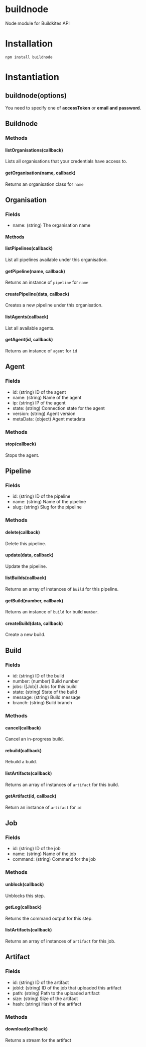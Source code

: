 # buildnode
Node module for Buildkites API

# Installation

```
npm install buildnode
```

# Instantiation

## buildnode(options)

You need to specify one of **accessToken** or **email and password**.

## Buildnode

### Methods

#### listOrganisations(callback)

Lists all organisations that your credentials have access to.

#### getOrganisation(name, callback)

Returns an organisation class for `name`

## Organisation

### Fields

* name: (string) The organisation name

#### Methods

#### listPipelines(callback)

List all pipelines available under this organisation.

#### getPipeline(name, callback)

Returns an instance of `pipeline` for `name`

#### createPipeline(data, callback)

Creates a new pipeline under this organisation.

#### listAgents(callback)

List all available agents.

#### getAgent(id, callback)

Returns an instance of `agent` for `id`

## Agent

### Fields

* id: (string) ID of the agent
* name: (string) Name of the agent
* ip: (string) IP of the agent
* state: (string) Connection state for the agent
* version: (string) Agent version
* metaData: (object) Agent metadata

### Methods

#### stop(callback)

Stops the agent.

## Pipeline

### Fields

* id: (string) ID of the pipeline
* name: (string) Name of the pipeline
* slug: (string) Slug for the pipeline

### Methods

#### delete(callback)

Delete this pipeline.

#### update(data, callback)

Update the pipeline.

#### listBuilds(callback)

Returns an array of instances of `build` for this pipeline.

#### getBuild(number, callback)

Returns an instance of `build` for build `number`.

#### createBuild(data, callback)

Create a new build.

## Build

### Fields

* id: (string) ID of the build
* number: (number) Build number
* jobs: ([Job]) Jobs for this build
* state: (string) State of the build
* message: (string) Build message
* branch: (string) Build branch

### Methods

#### cancel(callback)

Cancel an in-progress build.

#### rebuild(callback)

Rebuild a build.

#### listArtifacts(callback)

Returns an array of instances of `artifact` for this build.

#### getArtifact(id, callback)

Return an instance of `artifact` for `id`

## Job

### Fields

* id: (string) ID of the job
* name: (string) Name of the job
* command: (string) Command for the job

### Methods

#### unblock(callback)

Unblocks this step.

#### getLog(callback)

Returns the command output for this step.

#### listArtifacts(callback)

Returns an array of instances of `artifact` for this job.

## Artifact

### Fields

* id: (string) ID of the artifact
* jobId: (string) ID of the job that uploaded this artifact
* path: (string) Path to the uploaded artifact
* size: (string) Size of the artifact
* hash: (string) Hash of the artifact

### Methods

#### download(callback)

Returns a stream for the artifact
